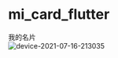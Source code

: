 # mi_card_flutter


我的名片  
![device-2021-07-16-213035](https://user-images.githubusercontent.com/44021177/125955944-2011773b-7e4e-49d5-a03c-b2c54ec39c80.png)


